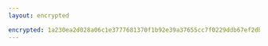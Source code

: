 ```yaml
---
layout: encrypted

encrypted: 1a230ea2d028a06c1e3777681370f1b92e39a37655cc7f0229ddb67ef2db5faaU2FsdGVkX18sZk9mqpTVmYFAqXOB9V+V7YTkJteaLEH7FCmJ6Wdzj4oLPkQ+PtyDY4CoM22L+7U9Gh6jNvKaS9pQVuxN2AMhBzY6IEXnT0Y=
---
```

